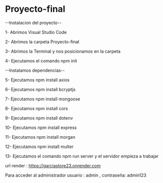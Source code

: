# Proyecto-final

--Instalacion del proyecto--

1- Abrimos Visual Studio Code

2- Abrimos la carpeta Proyecto-final

3- Abrimos la Terminal y nos posicionamos en la carpeta

4- Ejecutamos el comando npm init

--Instalamos dependencias--

5- Ejecutamos npm install axios

6- Ejecutamos npm install bcryptjs

7- Ejecutamos npm install mongoose

8- Ejecutamos npm install cors

9- Ejecutamos npm install dotenv

10- Ejecutamos npm install express

11- Ejecutamos npm install morgan

12- Ejecutamos npm install multer

13- Ejecutamos el comando npm run server y el servidor empieza a trabajar


url render : https://garciastore23.onrender.com

Para acceder al 
administrador 
usuario : admin ,
contraseña: admin123
